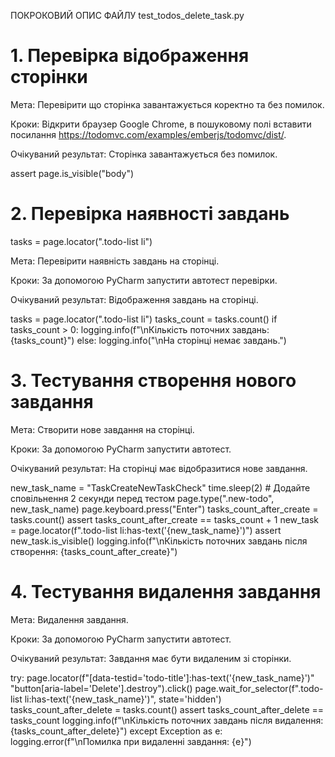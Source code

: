 ﻿ПОКРОКОВИЙ ОПИС ФАЙЛУ test\_todos\_delete\_task.py

# 1. Перевірка відображення сторінки

Мета: Перевірити що сторінка завантажується коректно та без помилок.

Кроки: Відкрити браузер Google Chrome, в пошуковому полі вставити посилання <https://todomvc.com/examples/emberjs/todomvc/dist/>.

Очікуваний результат: Сторінка завантажується без помилок.

assert page.is_visible("body")

# 2. Перевірка наявності завдань

tasks = page.locator(".todo-list li")

Мета: Перевірити наявність завдань на сторінці.

Кроки: За допомогою PyCharm запустити автотест перевірки.

Очікуваний результат: Відображення завдань на сторінці.

tasks = page.locator(".todo-list li")
tasks_count = tasks.count()
if tasks_count > 0:
    logging.info(f"\nКількість поточних завдань: {tasks_count}")
else:
    logging.info("\nНа сторінці немає завдань.")

# 3. Тестування створення нового завдання

Мета: Створити нове завдання на сторінці.

Кроки: За допомогою PyCharm запустити автотест.

Очікуваний результат: На сторінці має відобразитися нове завдання.

new_task_name = "TaskCreateNewTaskCheck"
time.sleep(2)  # Додайте сповільнення 2 секунди перед тестом
page.type(".new-todo", new_task_name)
page.keyboard.press("Enter")
tasks_count_after_create = tasks.count()
assert tasks_count_after_create == tasks_count + 1
new_task = page.locator(f".todo-list li:has-text('{new_task_name}')")
assert new_task.is_visible()
logging.info(f"\nКількість поточних завдань після створення: {tasks_count_after_create}")

# 4. Тестування видалення завдання

Мета: Видалення завдання.

Кроки: За допомогою PyCharm запустити автотест.

Очікуваний результат: Завдання має бути видаленим зі сторінки.

 try:
    page.locator(f"[data-testid='todo-title']:has-text('{new_task_name}')" "button[aria-label='Delete'].destroy").click()
    page.wait_for_selector(f".todo-list li:has-text('{new_task_name}')", state='hidden')
    tasks_count_after_delete = tasks.count()
    assert tasks_count_after_delete == tasks_count
    logging.info(f"\nКількість поточних завдань після видалення: {tasks_count_after_delete}")
    except Exception as e:
    logging.error(f"\nПомилка при видаленні завдання: {e}")

